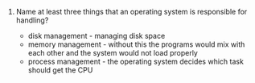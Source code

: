 1. Name at least three things that an operating system is responsible for handling?

    * disk management - managing disk space
    * memory management - without this the programs would mix with each other and the system would not load properly
    * process management - the operating system decides which task should get the CPU